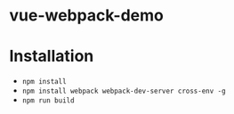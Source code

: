 # vue-webpack-demo

# Installation
- `npm install`
- `npm install webpack webpack-dev-server cross-env -g`
- `npm run build`